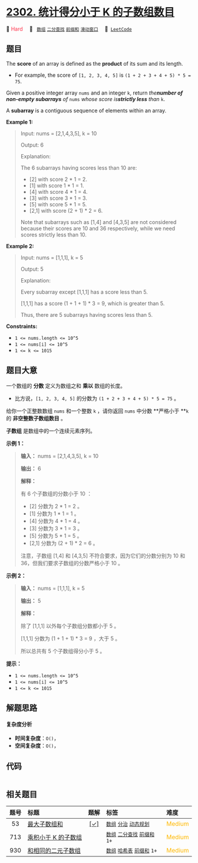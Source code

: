# [2302. 统计得分小于 K 的子数组数目](https://leetcode.com/problems/count-subarrays-with-score-less-than-k)

🔴 <font color=#ff334b>Hard</font>&emsp; 🔖&ensp; [`数组`](/outline/tag/array.md) [`二分查找`](/outline/tag/binary-search.md) [`前缀和`](/outline/tag/prefix-sum.md) [`滑动窗口`](/outline/tag/sliding-window.md)&emsp; 🔗&ensp;[`LeetCode`](https://leetcode.com/problems/count-subarrays-with-score-less-than-k)

## 题目

The **score** of an array is defined as the **product** of its sum and its
length.

  * For example, the score of `[1, 2, 3, 4, 5]` is `(1 + 2 + 3 + 4 + 5) * 5 = 75`.

Given a positive integer array `nums` and an integer `k`, return _the**number
of non-empty subarrays** of_ `nums` _whose score is**strictly less** than_
`k`.

A **subarray** is a contiguous sequence of elements within an array.



**Example 1:**

> Input: nums = [2,1,4,3,5], k = 10
> 
> Output: 6
> 
> Explanation:
> 
> The 6 subarrays having scores less than 10 are:
> - [2] with score 2 * 1 = 2.
> - [1] with score 1 * 1 = 1.
> - [4] with score 4 * 1 = 4.
> - [3] with score 3 * 1 = 3. 
> - [5] with score 5 * 1 = 5.
> - [2,1] with score (2 + 1) * 2 = 6.
> 
> Note that subarrays such as [1,4] and [4,3,5] are not considered because their scores are 10 and 36 respectively, while we need scores strictly less than 10.

**Example 2:**

> Input: nums = [1,1,1], k = 5
> 
> Output: 5
> 
> Explanation:
> 
> Every subarray except [1,1,1] has a score less than 5.
> 
> [1,1,1] has a score (1 + 1 + 1) * 3 = 9, which is greater than 5.
> 
> Thus, there are 5 subarrays having scores less than 5.

**Constraints:**

  * `1 <= nums.length <= 10^5`
  * `1 <= nums[i] <= 10^5`
  * `1 <= k <= 1015`


## 题目大意

一个数组的 **分数**  定义为数组之和 **乘以**  数组的长度。

  * 比方说，`[1, 2, 3, 4, 5]` 的分数为 `(1 + 2 + 3 + 4 + 5) * 5 = 75` 。

给你一个正整数数组 `nums` 和一个整数 `k` ，请你返回 `nums` 中分数 **严格小于  **`k` 的 **非空整数子数组数目** 。

**子数组** 是数组中的一个连续元素序列。



**示例 1：**

> 
> 
> 
> 
> 
> **输入：** nums = [2,1,4,3,5], k = 10
> 
> **输出：** 6
> 
> **解释：**
> 
> 有 6 个子数组的分数小于 10 ：
> - [2] 分数为 2 * 1 = 2 。
> - [1] 分数为 1 * 1 = 1 。
> - [4] 分数为 4 * 1 = 4 。
> - [3] 分数为 3 * 1 = 3 。 
> - [5] 分数为 5 * 1 = 5 。
> - [2,1] 分数为 (2 + 1) * 2 = 6 。
> 
> 注意，子数组 [1,4] 和 [4,3,5] 不符合要求，因为它们的分数分别为 10 和 36，但我们要求子数组的分数严格小于 10 。

**示例 2：**

> 
> 
> 
> 
> 
> **输入：** nums = [1,1,1], k = 5
> 
> **输出：** 5
> 
> **解释：**
> 
> 除了 [1,1,1] 以外每个子数组分数都小于 5 。
> 
> [1,1,1] 分数为 (1 + 1 + 1) * 3 = 9 ，大于 5 。
> 
> 所以总共有 5 个子数组得分小于 5 。
> 
> 



**提示：**

  * `1 <= nums.length <= 10^5`
  * `1 <= nums[i] <= 10^5`
  * `1 <= k <= 1015`


## 解题思路

#### 复杂度分析

- **时间复杂度**：`O()`，
- **空间复杂度**：`O()`，

## 代码

```javascript

```

## 相关题目

<!-- prettier-ignore -->
| 题号 | 标题 | 题解 | 标签 | 难度 |
| :------: | :------ | :------: | :------ | :------ |
| 53 | [最大子数组和](https://leetcode.com/problems/maximum-subarray) | [[✓]](/problem/0053) |  [`数组`](/outline/tag/array.md) [`分治`](/outline/tag/divide-and-conquer.md) [`动态规划`](/outline/tag/dynamic-programming.md) | <font color=#ffb800>Medium</font> |
| 713 | [乘积小于 K 的子数组](https://leetcode.com/problems/subarray-product-less-than-k) |  |  [`数组`](/outline/tag/array.md) [`二分查找`](/outline/tag/binary-search.md) [`前缀和`](/outline/tag/prefix-sum.md) `1+` | <font color=#ffb800>Medium</font> |
| 930 | [和相同的二元子数组](https://leetcode.com/problems/binary-subarrays-with-sum) |  |  [`数组`](/outline/tag/array.md) [`哈希表`](/outline/tag/hash-table.md) [`前缀和`](/outline/tag/prefix-sum.md) `1+` | <font color=#ffb800>Medium</font> |

<style>
.blue {
    background-color: #096dd9;
    padding: 0.25rem 0.5rem;
    margin: 0;
    font-size: 0.85em;
    border-radius: 3px;
    color: white;
    font-weight: 500;
}
table th:first-of-type { width: 10%; }
table th:nth-of-type(2) { width: 35%; }
table th:nth-of-type(3) { width: 10%; }
table th:nth-of-type(4) { width: 35%; }
table th:nth-of-type(5) { width: 10%; }
</style>
